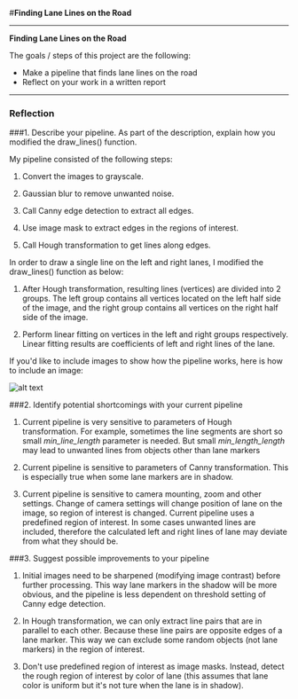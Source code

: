 #**Finding Lane Lines on the Road** 

---

**Finding Lane Lines on the Road**

The goals / steps of this project are the following:
* Make a pipeline that finds lane lines on the road
* Reflect on your work in a written report


[//]: # (Image References)

[image1]: ./examples/grayscale.jpg "Grayscale"

---

### Reflection

###1. Describe your pipeline. As part of the description, explain how you modified the draw_lines() function.

My pipeline consisted of the following steps: 

1. Convert the images to grayscale.

2. Gaussian blur to remove unwanted noise.

3. Call Canny edge detection to extract all edges.

4. Use image mask to extract edges in the regions of interest.

5. Call Hough transformation to get lines along edges.

In order to draw a single line on the left and right lanes, I modified the draw_lines() function as below:

1. After Hough transformation, resulting lines (vertices) are divided into 2 groups. The left group contains all vertices located on the left half side of the image, and the right group contains all vertices on the right half side of the image. 

2. Perform linear fitting on vertices in the left and right groups respectively. Linear fitting results are coefficients of left and right lines of the lane.

If you'd like to include images to show how the pipeline works, here is how to include an image: 

![alt text][image1]


###2. Identify potential shortcomings with your current pipeline

1. Current pipeline is very sensitive to parameters of Hough transformation. For example, sometimes the line segments are short so small *min_line_length* parameter is needed. But small *min_length_length* may lead to unwanted lines from objects other than lane markers

2. Current pipeline is sensitive to parameters of Canny transformation. This is especially true when some lane markers are in shadow.

3. Current pipeline is sensitive to camera mounting, zoom and other settings. Change of camera settings will change position of lane on the image, so region of interest is changed. Current pipeline uses a predefined region of interest. In some cases unwanted lines are included, therefore the calculated left and right lines of lane may deviate from what they should be.


###3. Suggest possible improvements to your pipeline

1. Initial images need to be sharpened (modifying image contrast) before further processing. This way lane markers in the shadow will be more obvious, and the pipeline is less dependent on threshold setting of Canny edge detection.

2. In Hough transformation, we can only extract line pairs that are in parallel to each other. Because these line pairs are opposite edges of a lane marker. This way we can exclude some random objects (not lane markers) in the region of interest.

3. Don't use predefined region of interest as image masks. Instead, detect the rough region of interest by color of lane (this assumes that lane color is uniform but it's not ture when the lane is in shadow).
